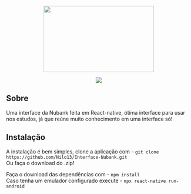 <p align="center">
  <img width="300" height="180" src="https://i.pinimg.com/originals/73/a0/86/73a086ffd54bac737d7539cc887f058a.png">
</p>
<p align="center">
  <img src="https://i.pinimg.com/originals/d4/75/92/d47592518a45d35b6f85582b0acd72f7.png">
</p>
<h2>Sobre</h2>
<p>Uma interface da Nubank feita em React-native, ótima interface para usar nos estudos, já que reúne muito conhecimento em uma interface só!</p>
<h2>Instalação</h2>
<p>
A instalação é bem simples, clone a aplicação com – <code>git clone https://github.com/Nilo13/Interface-Nubank.git</code> <br>Ou faça o download do .zip!
</p>
<p>
Faça o download das dependências com - <code>npm install</code><br>
Caso tenha um emulador configurado execute - <code>npx react-native run-android</code><br>
</p>
